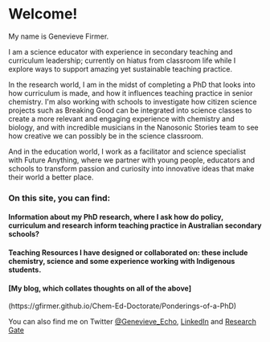<h1>Welcome!</h1>

My name is Genevieve Firmer.

I am a science educator with experience in secondary teaching and curriculum leadership; currently on hiatus from classroom life while I explore ways to support amazing yet sustainable teaching practice.

In the research world, I am in the midst of completing a PhD that looks into how curriculum is made, and how it influences teaching practice in senior chemistry. I'm also working with schools to investigate how citizen science projects such as Breaking Good can be integrated into science classes to create a more relevant and engaging experience with chemistry and biology, and with incredible musicians in the Nanosonic Stories team to see how creative we can possibly be in the science classroom.

And in the education world, I work as a facilitator and science specialist with Future Anything, where we partner with young people, educators and schools to transform passion and curiosity into innovative ideas that make their world a better place.

<h3>On this site, you can find:</h3>
        
<h4>Information about my PhD research, where I ask how do policy, curriculum and research inform teaching practice in Australian secondary schools?</h4>

<h4>Teaching Resources I have designed or collaborated on: these include chemistry, science and some experience working with Indigenous students.</h4>

<h4>[My blog, which collates thoughts on all of the above]</h4>(https://gfirmer.github.io/Chem-Ed-Doctorate/Ponderings-of-a-PhD)

You can also find me on Twitter [@Genevieve_Echo](https://twitter.com/genevieve_echo), [LinkedIn](https://www.linkedin.com/in/genevieve-firmer) and [Research Gate](https://www.researchgate.net/profile/Genevieve-Firmer)
  
